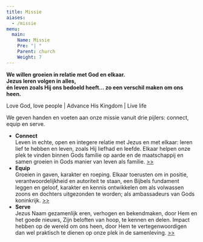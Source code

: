 ```yaml
---
title: Missie
aiases:
  - /missie
menu:
  main:
    Name: Missie
    Pre: "| "
    Parent: church
    Weight: 7
---
```


**We willen groeien in relatie met God en elkaar.**  
**Jezus leren volgen in alles,**  
**én leven zoals Hij ons bedoeld heeft... zo een verschil maken om ons heen.**

Love God, love people | Advance His Kingdom | Live life

We geven handen en voeten aan onze missie vanuit drie pijlers: connect, equip en serve.

* **Connect** <br>Leven in echte, open en integere relatie met Jezus en met elkaar: leren lief te hebben en leven, zoals Hij liefhad en leefde. Elkaar helpen onze plek te vinden binnen Gods familie op aarde en de maatschappij en samen groeien in Gods manier van leven als familie. [>>](/connect)
* **Equip** <br>Groeien in gaven, karakter en roeping. Elkaar toerusten om in positie, verantwoordelijkheid en autoriteit te staan, een Bijbels fundament leggen en geloof, karakter en kennis ontwikkelen om als volwassen zoons en dochters uitgezonden te worden; als ambassadeurs van Gods koninkrijk. [>>](/equip)
* **Serve** <br>Jezus Naam gezamenlijk eren, verhogen en bekendmaken, door Hem en het goede nieuws, Zijn beloften van hoop, te kennen en delen. Impact hebben op de wereld om ons heen, door Hem te vertegenwoordigen dan wel praktisch te dienen op onze plek in de samenleving. [>>](/serve)
